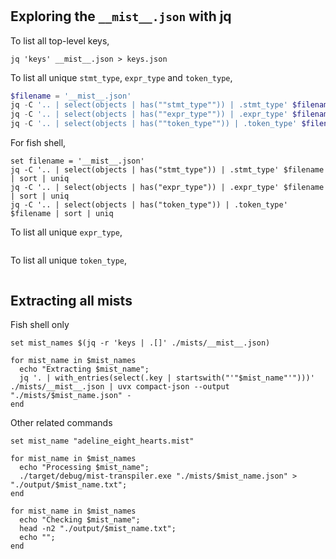 #

## Exploring the `__mist__.json` with jq

To list all top-level keys,

```shell
jq 'keys' __mist__.json > keys.json
```

To list all unique `stmt_type`, `expr_type` and `token_type`,

```powershell
$filename = '__mist__.json'
jq -C '.. | select(objects | has(""stmt_type"")) | .stmt_type' $filename | Sort-Object | Get-Unique;
jq -C '.. | select(objects | has(""expr_type"")) | .expr_type' $filename | Sort-Object | Get-Unique
jq -C '.. | select(objects | has(""token_type"")) | .token_type' $filename | Sort-Object | Get-Unique
```

For fish shell,

```shell
set filename = '__mist__.json'
jq -C '.. | select(objects | has("stmt_type")) | .stmt_type' $filename | sort | uniq
jq -C '.. | select(objects | has("expr_type")) | .expr_type' $filename | sort | uniq
jq -C '.. | select(objects | has("token_type")) | .token_type' $filename | sort | uniq
```

To list all unique `expr_type`,

```powershell
```

To list all unique `token_type`,

```powershell

```
## Extracting all mists

Fish shell only

```shell
set mist_names $(jq -r 'keys | .[]' ./mists/__mist__.json)

for mist_name in $mist_names 
  echo "Extracting $mist_name";
  jq '. | with_entries(select(.key | startswith("'"$mist_name"'")))' ./mists/__mist__.json | uvx compact-json --output "./mists/$mist_name.json" -
end
```

Other related commands

```shell
set mist_name "adeline_eight_hearts.mist"

for mist_name in $mist_names 
  echo "Processing $mist_name";
  ./target/debug/mist-transpiler.exe "./mists/$mist_name.json" > "./output/$mist_name.txt";
end

for mist_name in $mist_names
  echo "Checking $mist_name";
  head -n2 "./output/$mist_name.txt";
  echo "";
end
```